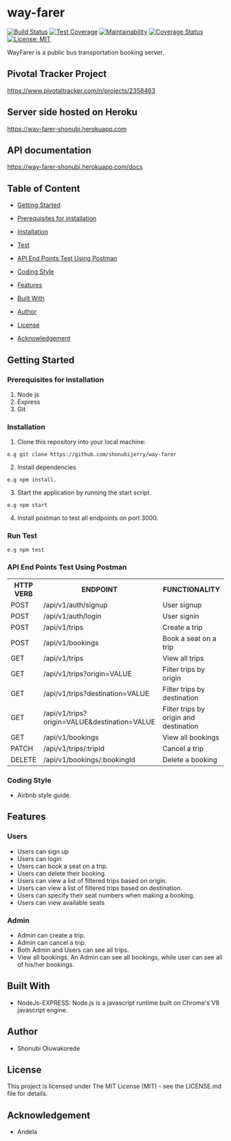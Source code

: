 # way-farer

[![Build Status](https://travis-ci.com/shonubijerry/way-farer.svg?branch=develop)](https://travis-ci.com/shonubijerry/way-farer)
[![Test Coverage](https://api.codeclimate.com/v1/badges/7868b6f9a95ab5b862bd/test_coverage)](https://codeclimate.com/github/shonubijerry/way-farer/test_coverage)
[![Maintainability](https://api.codeclimate.com/v1/badges/7868b6f9a95ab5b862bd/maintainability)](https://codeclimate.com/github/shonubijerry/way-farer/maintainability)
[![Coverage Status](https://coveralls.io/repos/github/shonubijerry/way-farer/badge.svg?branch=develop)](https://coveralls.io/github/shonubijerry/way-farer?branch=develop)
[![License: MIT](https://img.shields.io/badge/License-MIT-yellow.svg)](https://opensource.org/licenses/MIT)


WayFarer is a public bus transportation booking server.

## Pivotal Tracker Project
https://www.pivotaltracker.com/n/projects/2358463

## Server side hosted on Heroku
https://way-farer-shonubi.herokuapp.com

## API documentation 
https://way-farer-shonubi.herokuapp.com/docs

## Table of Content
 * [Getting Started](#getting-started)

 * [Prerequisites for installation](#Prerequisites)
 
 * [Installation](#installation)

 * [Test](#test)
 
 * [ API End Points Test Using Postman](#api-end-points)

 * [Coding Style](#coding-style)
 
 * [Features](#features)
 
 * [Built With](#built-with)
 
 * [Author](#author)

 * [License](#lincense)

 * [Acknowledgement](#acknowledgement)

## Getting Started

### Prerequisites for installation
1. Node js
2. Express
3. Git

### Installation
1. Clone this repository into your local machine:
```
e.g git clone https://github.com/shonubijerry/way-farer
```
2. Install dependencies 
```
e.g npm install.
```
3. Start the application by running the start script.
```
e.g npm start
```
4. Install postman to test all endpoints on port 3000.

### Run Test

```
e.g npm test
```

### API End Points Test Using Postman

<table>
<tr><th>HTTP VERB</th><th>ENDPOINT</th><th>FUNCTIONALITY</th></tr>

<tr><td>POST</td> <td>/api/v1/auth/signup</td>  <td>User signup</td></tr>

<tr><td>POST</td> <td>/api/v1/auth/login</td>  <td>User signin</td></tr>

<tr><td>POST</td> <td>/api/v1/trips</td>  <td>Create a trip</td></tr>

<tr><td>POST</td> <td>/api/v1/bookings</td>  <td>Book a seat on a trip</td></tr>

<tr><td>GET</td> <td>/api/v1/trips</td>  <td>View all trips</td></tr>

<tr><td>GET</td> <td>/api/v1/trips?origin=VALUE</td>  <td>Filter trips by origin</td></tr>

<tr><td>GET</td> <td>/api/v1/trips?destination=VALUE</td>  <td>Filter trips by destination</td></tr>

<tr><td>GET</td> <td>/api/v1/trips?origin=VALUE&destination=VALUE</td>  <td>Filter trips by origin and destination</td></tr>

<tr><td>GET</td> <td>/api/v1/bookings</td>  <td>View all bookings</td></tr>

<tr><td>PATCH</td> <td>/api/v1/trips/:tripId</td>  <td>Cancel a trip</td></tr>

<tr><td>DELETE</td> <td>/api/v1/bookings/:bookingId</td>  <td>Delete a booking</td></tr>

</table>


### Coding Style
* Airbnb style guide. 

## Features

### Users
* Users can sign up
* Users can login
* Users can book a seat on a trip.
* Users can delete their booking.
* Users can view a list of filtered trips based on origin.
* Users can view a list of filtered trips based on destination.
* Users can specify their seat numbers when making a booking.
* Users can view available seats

### Admin
* Admin can create a trip.
* Admin can cancel a trip.
* Both Admin and Users can see all trips.
* View all bookings. An Admin can see all bookings, while user can see all of his/her bookings.
 

## Built With
* NodeJs-EXPRESS: Node.js is a javascript runtime built on Chrome's V8 javascript engine.


## Author
* Shonubi Oluwakorede

## License
This project is licensed under The MIT License (MIT) - see the LICENSE.md file for details.

## Acknowledgement
* Andela

